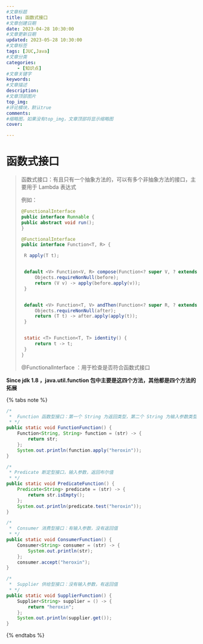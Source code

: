 ```yaml
---
#文章标题
title: 函数式接口
#文章创建日期
date: 2023-04-28 10:30:00
#文章更新日期
updated: 2023-05-28 10:30:00
#文章标签
tags: [JUC,Java] 
#文章分类
categories: 
	- [知识点]
#文章关键字
keywords: 
#文章描述
description: 
#文章顶部图片
top_img: 
#评论模块，默认true
comments: 
#缩略图，如果没有top_img，文章顶部将显示缩略图
cover:

---
```


# 函数式接口

> 函数式接口：有且只有一个抽象方法的，可以有多个非抽象方法的接口，主要用于 Lambda 表达式
>
> 例如：
>
> ```java
> @FunctionalInterface
> public interface Runnable {
> public abstract void run();
> }
> ```
>
> ```java
> @FunctionalInterface
> public interface Function<T, R> {
> 
>  R apply(T t);
> 
> 
>  default <V> Function<V, R> compose(Function<? super V, ? extends T> before) {
>      Objects.requireNonNull(before);
>      return (V v) -> apply(before.apply(v));
>  }
> 
> 
>  default <V> Function<T, V> andThen(Function<? super R, ? extends V> after) {
>      Objects.requireNonNull(after);
>      return (T t) -> after.apply(apply(t));
>  }
> 
> 
>  static <T> Function<T, T> identity() {
>      return t -> t;
>  }
> }
> 
> ```
>
> 
>
> @FunctionalInterface ：用于检查是否符合函数式接口



**Since jdk 1.8 ，java.util.function 包中主要是这四个方法，其他都是四个方法的拓展**



 {% tabs note %}

<!-- tab 函数型接口-->

```java
/*
 *  Function 函数型接口：第一个 String 为返回类型，第二个 String 为输入参数类型
 * */
public static void FunctionFunction() {
    Function<String, String> function = (str) -> {
        return str;
    };
    System.out.println(function.apply("heroxin"));
}
```

<!-- endtab -->

<!-- tab 断定型接口-->

```java
/*
 * Predicate 断定型接口，输入参数，返回布尔值
 * */
public static void PredicateFunction() {
    Predicate<String> predicate = (str) -> {
        return str.isEmpty();
    };
    System.out.println(predicate.test("heroxin"));
}

```

<!-- endtab -->

<!-- tab 消费型接口-->

```java
/*
 *  Consumer 消费型接口：有输入参数，没有返回值
 * */
public static void ConsumerFunction() {
    Consumer<String> consumer = (str) -> {
        System.out.println(str);
    };
    consumer.accept("heroxin");
}
```

<!-- endtab -->

<!-- tab 供给型接口-->

```java
/*
 *  Supplier 供给型接口：没有输入参数，有返回值
 * */
public static void SupplierFunction() {
    Supplier<String> supplier = () -> {
        return "heroxin";
    };
    System.out.println(supplier.get());
}
```

<!-- endtab -->

{% endtabs %}

